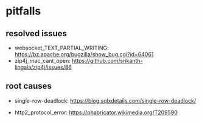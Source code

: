 # pitfalls

## resolved issues

+ websocket_TEXT_PARTIAL_WRITING: https://bz.apache.org/bugzilla/show_bug.cgi?id=64061
+ zip4j_mac_cant_open: https://github.com/srikanth-lingala/zip4j/issues/86

## root causes

+ single-row-deadlock: https://blog.sqlxdetails.com/single-row-deadlock/

+ http2_protocol_error: https://phabricator.wikimedia.org/T209590
